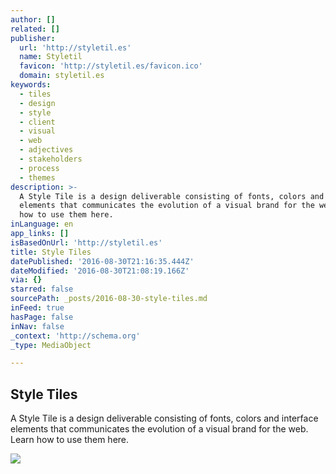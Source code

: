 ```yaml
---
author: []
related: []
publisher:
  url: 'http://styletil.es'
  name: Styletil
  favicon: 'http://styletil.es/favicon.ico'
  domain: styletil.es
keywords:
  - tiles
  - design
  - style
  - client
  - visual
  - web
  - adjectives
  - stakeholders
  - process
  - themes
description: >-
  A Style Tile is a design deliverable consisting of fonts, colors and interface
  elements that communicates the evolution of a visual brand for the web. Learn
  how to use them here.
inLanguage: en
app_links: []
isBasedOnUrl: 'http://styletil.es'
title: Style Tiles
datePublished: '2016-08-30T21:16:35.444Z'
dateModified: '2016-08-30T21:08:19.166Z'
via: {}
starred: false
sourcePath: _posts/2016-08-30-style-tiles.md
inFeed: true
hasPage: false
inNav: false
_context: 'http://schema.org'
_type: MediaObject

---
```

<article style=""><h1>Style Tiles</h1><p>A Style Tile is a design deliverable consisting of fonts, colors and interface elements that communicates the evolution of a visual brand for the web. Learn how to use them here.</p><img src="http://styletil.es/img/illustration_define.png" /></article>